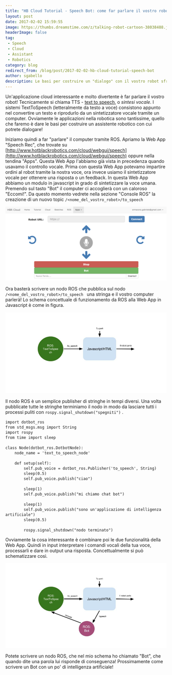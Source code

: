 ```yaml
---
title: "HB Cloud Tutorial - Speech Bot: come far parlare il vostro robot"
layout: post
date: 2017-02-02 15:59:55
image: https://thumbs.dreamstime.com/z/talking-robot-cartoon-38038488.jpg
headerImage: false
tag:
 - Speech
 - Cloud
 - Assistant
 - Robotics
category: blog
redirect_from: /blog/post/2017-02-02-hb-cloud-tutorial-speech-bot
author: sgabello
description: Le basi per costruire un "dialogo" con il vostro robot sfruttando le funzionalità di sintesi e riconoscimento vocale.
---
```


Un'applicazione cloud interessante e molto divertente è far parlare il vostro robot!
Tecnicamente si chiama TTS - [text to speech](https://en.wikipedia.org/wiki/Speech_synthesis), o *sintesi vocale*. I sistemi TextToSpeech (letteralmente da testo a voce) consistono appunto nel convertire un testo e riprodurlo da un sintetizzatore vocale tramite un computer. Ovviamente le applicazioni nella robotica sono tantissime, quello che faremo è dare le basi per costruire un assistente robotico con cui potrete dialogare!

Iniziamo quindi a far "parlare" il computer tramite ROS. Apriamo la Web App "Speech Rec", che trovate su [http://www.hotblackrobotics.com/cloud/webgui/speech](http://www.hotblackrobotics.com/cloud/webgui/speech) oppure nella tendina "Apps". Questa Web App l'abbiamo già vista in precedenza quando usavamo il controllo vocale. Prima con questa Web App potevamo impartire ordini al robot tramite la nostra voce, ora invece usiamo il sintetizzatore vocale per ottenere una risposta o un feedback. In questa Web App abbiamo un modulo in javascript in grado di sintetizzare la voce umana. Premendo sul tasto "Bot" il computer ci accoglierà con un caloroso "Eccomi!". Da questo momento vedrete nella sezione "Console ROS" la creazione di un nuovo topic ```/<nome_del_vostro_robot>/to_speech ```


![speech recognition cloud web app ](https://raw.githubusercontent.com/sgabello1/Dotbot-Kit-e-Tutorial/master/speech%20bot/web%20app%202.png)

Ora basterà scrivere un nodo ROS che pubblica sul nodo ```/<nome_del_vostro_robot>/to_speech ``` una stringa e il vostro computer parlerà! Lo schema concettuale di funzionamento da ROS  alla Web App in Javascript è come in figura.

![ROS speech recognition cloud]( https://raw.githubusercontent.com/sgabello1/Dotbot-Kit-e-Tutorial/master/speech%20bot/ROSspeech4444.png )

Il nodo ROS è un semplice publisher di stringhe in tempi diversi. Una volta pubblicate tutte le stringhe terminiamo il nodo in modo da lasciare tutti i processi puliti con ``` rospy.signal_shutdown("spegniti") ``` .

```
import dotbot_ros
from std_msgs.msg import String
import rospy
from time import sleep

class Node(dotbot_ros.DotbotNode):
    node_name = 'text_to_speech_node'

    def setup(self):
        self.pub_voice = dotbot_ros.Publisher('to_speech', String)
        sleep(0.5)
        self.pub_voice.publish("ciao")

        sleep(1)
        self.pub_voice.publish("mi chiamo chat bot")

        sleep(1)
        self.pub_voice.publish("sono un'applicazione di intelligenza artificiale")
        sleep(0.5)

        rospy.signal_shutdown("nodo terminato")
```

Ovviamente la cosa interessante è combinare poi le due funzionalità della Web App. Quindi in input interpretare i comandi vocali della tua voce, processarli e dare in output una risposta. Concettualmente si può schematizzare così.

![bot ROS speech Text to Speech](https://raw.githubusercontent.com/sgabello1/Dotbot-Kit-e-Tutorial/master/speech%20bot/botSpeechROS2.png )

Potete scrivere un nodo ROS, che nel mio schema ho chiamato "Bot", che quando dite una parola lui risponde di conseguenza! Prossimamente come scrivere un Bot con un po' di intelligenza artificiale!
